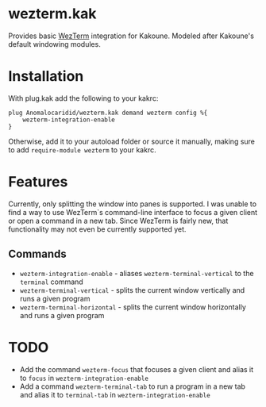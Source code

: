 # wezterm.kak
Provides basic [WezTerm](https://github.com/wez/wezterm) integration for Kakoune. Modeled after Kakoune's default windowing modules.

# Installation
With plug.kak add the following to your kakrc:

    plug Anomalocaridid/wezterm.kak demand wezterm config %{
        wezterm-integration-enable
    }

Otherwise, add it to your autoload folder or source it manually, making sure to add `require-module wezterm` to your kakrc.

# Features
Currently, only splitting the window into panes is supported. I was unable to find a way to use WezTerm\`s command-line interface to focus a given client or open a command in a new tab. Since WezTerm is fairly new, that functionality may not even be currently supported yet.

## Commands
* `wezterm-integration-enable` - aliases `wezterm-terminal-vertical` to the  `terminal` command
* `wezterm-terminal-vertical` - splits the current window vertically and runs a given program
* `wezterm-terminal-horizontal` - splits the current window horizontally and runs a given program

# TODO
* Add the command `wezterm-focus` that focuses a given client and alias it to `focus` in `wezterm-integration-enable`
* Add a command `wezterm-terminal-tab` to run a program in a new tab and alias it to `terminal-tab` in `wezterm-integration-enable`
